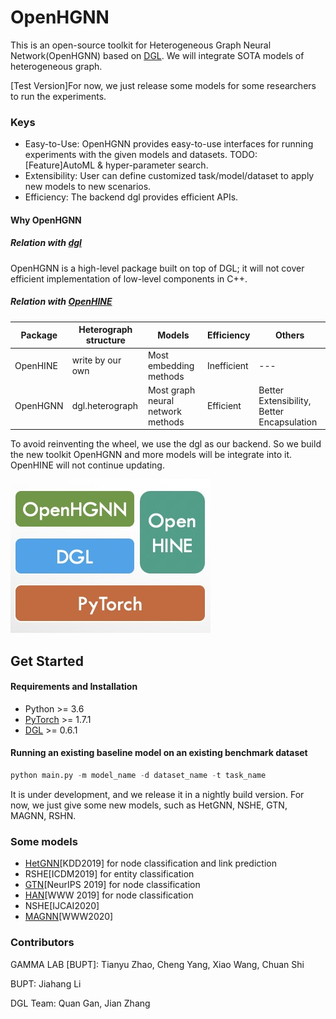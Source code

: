 # OpenHGNN
This is an open-source toolkit for Heterogeneous Graph Neural Network(OpenHGNN) based on [DGL](https://github.com/dmlc/dgl). We will integrate SOTA models of heterogeneous graph.

[Test Version]For now, we just release some models for some researchers to run the experiments.

### Keys

- Easy-to-Use: OpenHGNN provides easy-to-use interfaces for running experiments with the given models and datasets. TODO: [Feature]AutoML & hyper-parameter search.
- Extensibility: User can define customized task/model/dataset to apply new models to new scenarios.
- Efficiency: The backend dgl provides efficient APIs.

#### Why OpenHGNN

##### Relation with [dgl](https://github.com/dmlc/dgl)

OpenHGNN is a high-level package built on top of DGL; it will not cover efficient implementation of low-level components in C++.

##### Relation with [OpenHINE](https://github.com/BUPT-GAMMA/OpenHINE)

| Package  | Heterograph structure | Models                            | Efficiency  | Others                                     |
| -------- | --------------------- | --------------------------------- | ----------- | ------------------------------------------ |
| OpenHINE | write by our own      | Most embedding methods            | Inefficient | ---                                        |
| OpenHGNN | dgl.heterograph       | Most graph neural network methods | Efficient   | Better Extensibility, Better Encapsulation |

To avoid reinventing the wheel, we use the dgl as our backend. So we build the new toolkit OpenHGNN and more models will be integrate into it. OpenHINE will not continue updating.

![image](./docs/source/image-001.jpg)

## Get Started

#### Requirements and Installation

- Python  >= 3.6
- [PyTorch](https://pytorch.org/get-started/locally/)  >= 1.7.1
- [DGL](https://github.com/dmlc/dgl) >= 0.6.1

#### Running an existing baseline model on an existing benchmark dataset

```python
python main.py -m model_name -d dataset_name -t task_name
```

It is under development, and we release it in a nightly build version. For now, we just give some new models, such as HetGNN, NSHE, GTN, MAGNN, RSHN.

### Some models

- [HetGNN](./openhgnn/output/HetGNN)[KDD2019] for node classification and link prediction
- RSHE[ICDM2019] for entity classification
- [GTN](./openhgnn/output/GTN)[NeurIPS 2019] for node classification
- [HAN](./openhgnn/output/HAN)[WWW 2019] for node classification
- NSHE[IJCAI2020]
- [MAGNN](./openhgnn/output/MAGNN)[WWW2020]

### Contributors

GAMMA LAB [BUPT]: Tianyu Zhao, Cheng Yang, Xiao Wang, Chuan Shi

BUPT: Jiahang Li

DGL Team: Quan Gan, Jian Zhang

